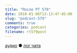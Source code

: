 ```yaml
---
title: "После РТ 579"
date: 2018-01-06T13:13:47-05:00
slug: "podcast-579"
comments: true
categories: podcast
filename: rt579post
---
```


[аудио](http://cdn.radio-t.com/rt579post.mp3) ● [лог чата](http://chat.radio-t.com/logs/radio-t-579.html)
<audio src="http://cdn.radio-t.com/rt579post.mp3" preload="none"></audio>
